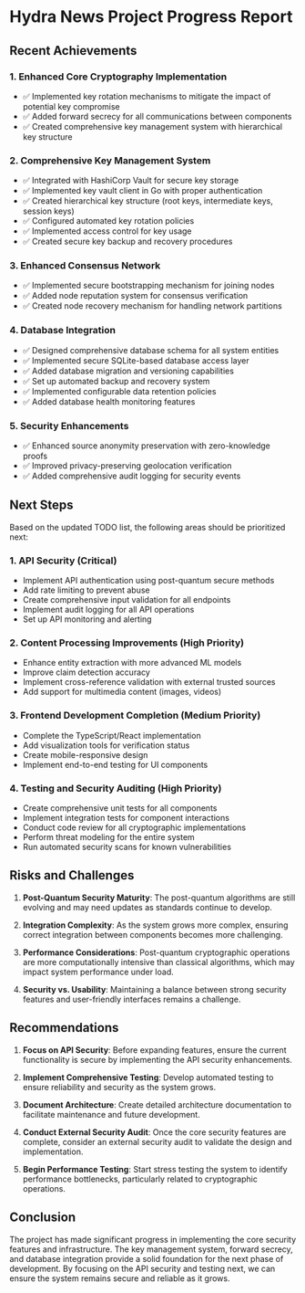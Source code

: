 # Hydra News Project Progress Report

## Recent Achievements

### 1. Enhanced Core Cryptography Implementation

- ✅ Implemented key rotation mechanisms to mitigate the impact of potential key compromise
- ✅ Added forward secrecy for all communications between components
- ✅ Created comprehensive key management system with hierarchical key structure

### 2. Comprehensive Key Management System

- ✅ Integrated with HashiCorp Vault for secure key storage
- ✅ Implemented key vault client in Go with proper authentication
- ✅ Created hierarchical key structure (root keys, intermediate keys, session keys)
- ✅ Configured automated key rotation policies
- ✅ Implemented access control for key usage
- ✅ Created secure key backup and recovery procedures

### 3. Enhanced Consensus Network

- ✅ Implemented secure bootstrapping mechanism for joining nodes
- ✅ Added node reputation system for consensus verification
- ✅ Created node recovery mechanism for handling network partitions

### 4. Database Integration

- ✅ Designed comprehensive database schema for all system entities
- ✅ Implemented secure SQLite-based database access layer
- ✅ Added database migration and versioning capabilities
- ✅ Set up automated backup and recovery system
- ✅ Implemented configurable data retention policies
- ✅ Added database health monitoring features

### 5. Security Enhancements

- ✅ Enhanced source anonymity preservation with zero-knowledge proofs
- ✅ Improved privacy-preserving geolocation verification
- ✅ Added comprehensive audit logging for security events

## Next Steps

Based on the updated TODO list, the following areas should be prioritized next:

### 1. API Security (Critical)

- Implement API authentication using post-quantum secure methods
- Add rate limiting to prevent abuse
- Create comprehensive input validation for all endpoints
- Implement audit logging for all API operations
- Set up API monitoring and alerting

### 2. Content Processing Improvements (High Priority)

- Enhance entity extraction with more advanced ML models
- Improve claim detection accuracy
- Implement cross-reference validation with external trusted sources
- Add support for multimedia content (images, videos)

### 3. Frontend Development Completion (Medium Priority)

- Complete the TypeScript/React implementation
- Add visualization tools for verification status
- Create mobile-responsive design
- Implement end-to-end testing for UI components

### 4. Testing and Security Auditing (High Priority)

- Create comprehensive unit tests for all components
- Implement integration tests for component interactions
- Conduct code review for all cryptographic implementations
- Perform threat modeling for the entire system
- Run automated security scans for known vulnerabilities

## Risks and Challenges

1. **Post-Quantum Security Maturity**: The post-quantum algorithms are still evolving and may need updates as standards continue to develop.

2. **Integration Complexity**: As the system grows more complex, ensuring correct integration between components becomes more challenging.

3. **Performance Considerations**: Post-quantum cryptographic operations are more computationally intensive than classical algorithms, which may impact system performance under load.

4. **Security vs. Usability**: Maintaining a balance between strong security features and user-friendly interfaces remains a challenge.

## Recommendations

1. **Focus on API Security**: Before expanding features, ensure the current functionality is secure by implementing the API security enhancements.

2. **Implement Comprehensive Testing**: Develop automated testing to ensure reliability and security as the system grows.

3. **Document Architecture**: Create detailed architecture documentation to facilitate maintenance and future development.

4. **Conduct External Security Audit**: Once the core security features are complete, consider an external security audit to validate the design and implementation.

5. **Begin Performance Testing**: Start stress testing the system to identify performance bottlenecks, particularly related to cryptographic operations.

## Conclusion

The project has made significant progress in implementing the core security features and infrastructure. The key management system, forward secrecy, and database integration provide a solid foundation for the next phase of development. By focusing on the API security and testing next, we can ensure the system remains secure and reliable as it grows.
